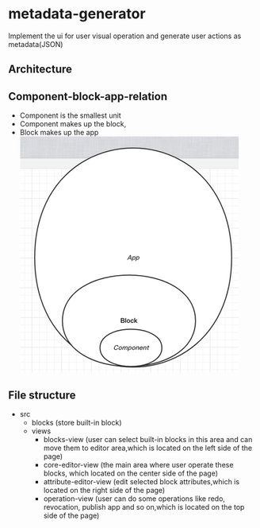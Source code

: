 # metadata-generator
Implement the ui for user visual operation and generate user actions as metadata(JSON)

## Architecture

## Component-block-app-relation
- Component is the smallest unit
- Component makes up the block, 
- Block makes up the app
![image info](../../assets/component-block-app-relation.png)


## File structure
- src
  - blocks (store built-in block)
  - views
    - blocks-view (user can select built-in blocks in this area and can move them to editor area,which is located on the left side of the page)
    - core-editor-view (the main area where user operate these blocks, which located on the center side of the page)
    - attribute-editor-view (edit selected block attributes,which is located on the right side of the page)
    - operation-view (user can do some operations like redo, revocation, publish app and so on,which is located on the top side of the page)
